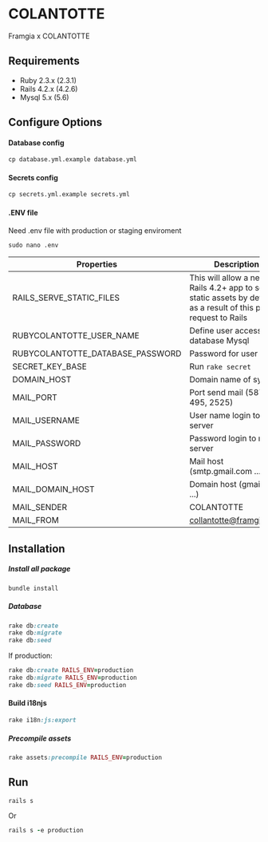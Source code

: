 # COLANTOTTE
Framgia x COLANTOTTE

## Requirements
- Ruby 2.3.x (2.3.1)
- Rails 4.2.x (4.2.6)
- Mysql 5.x (5.6)

## Configure Options

#### Database config 
```cmd
cp database.yml.example database.yml
```

#### Secrets config

```cmd
cp secrets.yml.example secrets.yml

```
#### .ENV file

Need .env file with production or staging enviroment
```cmd
sudo nano .env
```

Properties        | Description |
---                       |  ---|
RAILS_SERVE_STATIC_FILES | This will allow a new Rails 4.2+ app to serve static assets by default as a result of this pull request to Rails |
RUBYCOLANTOTTE_USER_NAME | Define user access database Mysql |
RUBYCOLANTOTTE_DATABASE_PASSWORD | Password for user |
SECRET_KEY_BASE | Run `rake secret` |
DOMAIN_HOST | Domain name of system |
MAIL_PORT | Port send mail (587, 495, 2525) |
MAIL_USERNAME | User name login to mail server |
MAIL_PASSWORD | Password login to mail server |
MAIL_HOST | Mail host (smtp.gmail.com ...) |
MAIL_DOMAIN_HOST | Domain host (gmail.com ...) |
MAIL_SENDER | COLANTOTTE |
MAIL_FROM | collantotte@framgia.com |

## Installation

##### Install all package

```ruby
bundle install
```

##### Database

```ruby
rake db:create
rake db:migrate
rake db:seed
```

If production:

```ruby
rake db:create RAILS_ENV=production
rake db:migrate RAILS_ENV=production
rake db:seed RAILS_ENV=production
```

#### Build i18njs

```ruby
rake i18n:js:export
```

##### Precompile assets

```ruby
rake assets:precompile RAILS_ENV=production
```

## Run

```ruby
rails s
```

Or

```ruby
rails s -e production
```

